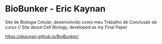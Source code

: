 # BioBunker - Eric Kaynan
Site de Biologia Celular, desenvolvido como meu Trabalho de Conclusão de curso // Site about Cell Biology, developed as my Final Paper 

https://ekaynan.github.io/BioBunker/
